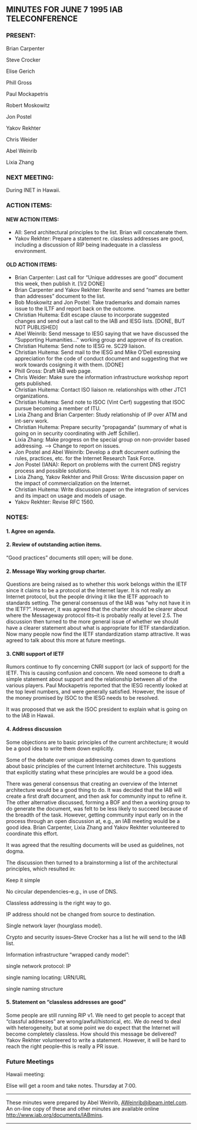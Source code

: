 
MINUTES FOR JUNE 7 1995 IAB TELECONFERENCE
------------------------------------------


### PRESENT:



 Brian Carpenter  

 Steve Crocker  

 Elise Gerich  

 Phill Gross  

 Paul Mockapetris  

 Robert Moskowitz  

 Jon Postel  

 Yakov Rekhter  

 Chris Weider  

 Abel Weinrib  

Lixia Zhang

### NEXT MEETING:



During INET in Hawaii.


### ACTION ITEMS:


#### NEW ACTION ITEMS:

+ All: Send architectural principles to the list. Brian will concatenate them.
+ Yakov Rekhter: Prepare a statement re. classless addresses are good, including a discussion of RIP being inadequate in a classless environment.

#### OLD ACTION ITEMS:

+ Brian Carpenter: Last call for “Unique addresses are good” document this week, then publish it. [1/2 DONE]
+ Brian Carpenter and Yakov Rekhter: Rewrite and send “names are better than addresses” document to the list.
+ Bob Moskowitz and Jon Postel: Take trademarks and domain names issue to the ILTF and report back on the outcome.
+ Christian Huitema: Edit escape clause to incorporate suggested changes and send out a last call to the IAB and IESG lists. [DONE, BUT NOT PUBLISHED]
+ Abel Weinrib: Send message to IESG saying that we have discussed the “Supporting Humanities…” working group and approve of its creation.
+ Christian Huitema: Send note to IESG re. SC29 liaison.
+ Christian Huitema: Send mail to the IESG and Mike O’Dell expressing appreciation for the code of conduct document and suggesting that we work towards cosigning it with them. [DONE]
+ Phill Gross: Draft IAB web page.
+ Chris Weider: Make sure the information infrastructure workshop report gets published.
+ Christian Huitema: Contact ISO liaison re. relationships with other JTC1 organizations.
+ Christian Huitema: Send note to ISOC (Vint Cerf) suggesting that ISOC pursue becoming a member of ITU.
+ Lixia Zhang and Brian Carpenter: Study relationship of IP over ATM and int-serv work.
+ Christian Huitema: Prepare security “propaganda” (summary of what is going on in security coordinating with Jeff Schiller).
+ Lixia Zhang: Make progress on the special group on non-provider based addressing. –> Change to report on issues.
+ Jon Postel and Abel Weinrib: Develop a draft document outlining the rules, practices, etc. for the Internet Research Task Force.
+ Jon Postel (IANA): Report on problems with the current DNS registry process and possible solutions.
+ Lixia Zhang, Yakov Rekhter and Phill Gross: Write discussion paper on the impact of commercialization on the Internet.
+ Christian Huitema: Write discussion paper on the integration of services and its impact on usage and models of usage.
+ Yakov Rekhter: Revise RFC 1560.


### NOTES:


#### 1. Agree on agenda.


#### 2. Review of outstanding action items.


“Good practices” documents still open; will be done.

#### 2. Message Way working group charter.


Questions are being raised as to whether this work belongs within the IETF since it claims to be a protocol at the Internet layer. It is not really an Internet protocol, but the people driving it like the IETF approach to standards setting. The general consensus of the IAB was “why not have it in the IETF?”. However, it was agreed that the charter should be clearer about where the Messageway protocol fits–it is probably really at level 2.5.
 The discussion then turned to the more general issue of whether we should have a clearer statement about what is appropriate for IETF standardization. Now many people now find the IETF standardization stamp attractive. It was agreed to talk about this more at future meetings. 


#### 3. CNRI support of IETF


Rumors continue to fly concerning CNRI support (or lack of support) for the IETF. This is causing confusion and concern. We need someone to draft a simple statement about support and the relationship between all of the various players.
 Paul Mockapetris reported that the IESG recently looked at the top level numbers, and were generally satisfied. However, the issue of the money promised by ISOC to the IESG needs to be resolved. 


 It was proposed that we ask the ISOC president to explain what is going on to the IAB in Hawaii. 


#### 4. Address discussion

Some objections are to basic principles of the current architecture; it would be a good idea to write them down explicitly.

Some of the debate over unique addressing comes down to questions about basic principles of the current Internet architecture. This suggests that explicitly stating what these principles are would be a good idea.


 There was general consensus that creating an overview of the Internet architecture would be a good thing to do. It was decided that the IAB will create a first draft document, and then ask for community input to refine it. The other alternative discussed, forming a BOF and then a working group to do generate the document, was felt to be less likely to succeed because of the breadth of the task. However, getting community input early on in the process through an open discussion at, e.g., an IAB meeting would be a good idea. Brian Carpenter, Lixia Zhang and Yakov Rekhter volunteered to coordinate this effort. 


 It was agreed that the resulting documents will be used as guidelines, not dogma. 


 The discussion then turned to a brainstorming a list of the architectural principles, which resulted in:


 Keep it simple  

 No circular dependencies–e.g., in use of DNS.  

 Classless addressing is the right way to go.  

 IP address should not be changed from source to destination.  

 Single network layer (hourglass model).  

 Crypto and security issues–Steve Crocker has a list he will send to the IAB list.  

Information infrastructure “wrapped candy model”:

 single network protocol: IP  

 single naming locating: URN/URL  

 single naming structure
#### 5. Statement on “classless addresses are good”


Some people are still running RIP v1. We need to get people to accept that “classful addresses” are wrong/awful/historical, etc. We do need to deal with heterogeneity, but at some point we do expect that the Internet will become completely classless.
 How should this message be delivered? Yakov Rekhter volunteered to write a statement. However, it will be hard to reach the right people–this is really a PR issue. 



### Future Meetings



Hawaii meeting:

Elise will get a room and take notes. Thursday at 7:00.




---


These minutes were prepared by Abel Weinrib, AWeinrib@ibeam.intel.com. An on-line copy of these and other minutes are available online http://www.iab.org/documents/IABmins.




---


